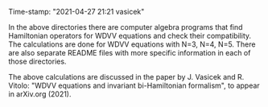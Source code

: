 Time-stamp: "2021-04-27 21:21 vasicek"

In the above directories there are computer algebra programs that find
Hamiltonian operators for WDVV equations and check their compatibility. The
calculations are done for WDVV equations with N=3, N=4, N=5. There are also
separate README files with more specific information in each of those 
directories.

The above calculations are discussed in the paper by J. Vasicek and R. Vitolo:
"WDVV equations and invariant bi-Hamiltonian formalism", to appear in arXiv.org
(2021).
